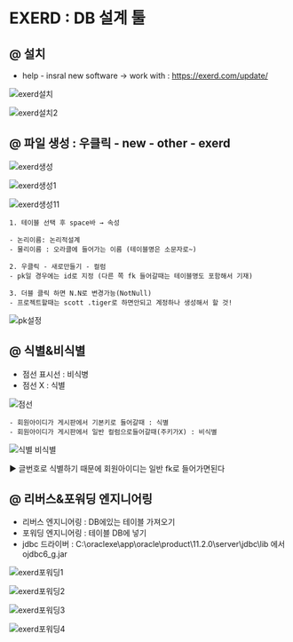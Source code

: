 # EXERD : DB 설계 툴
## @ 설치
- help - insral new software -> work with : https://exerd.com/update/ 

![exerd설치](https://user-images.githubusercontent.com/74290204/107177762-f60f7e00-6a15-11eb-8c8b-9db3a5ece153.PNG)

![exerd설치2](https://user-images.githubusercontent.com/74290204/107177763-f7d94180-6a15-11eb-8b9e-5b6c1891d3c7.PNG)


## @ 파일 생성 : 우클릭 - new - other - exerd

![exerd생성](https://user-images.githubusercontent.com/74290204/107323363-79e66a80-6ae9-11eb-9c67-0673b4492a27.PNG)

![exerd생성1](https://user-images.githubusercontent.com/74290204/107323366-7b179780-6ae9-11eb-930d-51299dda4cb0.PNG)

![exerd생성11](https://user-images.githubusercontent.com/74290204/107323367-7bb02e00-6ae9-11eb-9ae3-6e2ea32163dc.PNG)

```
1. 테이블 선택 후 space바 → 속성

- 논리이름: 논리적설계 
- 물리이름 : 오라클에 들어가는 이름 (테이블명은 소문자로~)

2. 우클릭 - 새로만들기 - 컬럼
- pk일 경우에는 id로 지정 (다른 쪽 fk 들어갈때는 테이블명도 포함해서 기재)

3. 더블 클릭 하면 N.N로 변경가능(NotNull)
- 프로젝트할때는 scott .tiger로 하면안되고 계정하나 생성해서 할 것!

```

![pk설정](https://user-images.githubusercontent.com/74290204/107323277-56bbbb00-6ae9-11eb-9084-46ad55ae7ec5.PNG)


## @ 식별&비식별 

- 점선 표시선 : 비식병
- 점선 X : 식별

![점선](https://user-images.githubusercontent.com/74290204/107323304-63401380-6ae9-11eb-8bad-64578bc5ecb9.PNG)

```
- 회원아이디가 게시판에서 기본키로 들어갈때 : 식별
- 회원아이디가 게시판에서 일반 컬럼으로들어갈때(주키가X) : 비식별
```

![식별 비식별](https://user-images.githubusercontent.com/74290204/107323325-6b984e80-6ae9-11eb-8054-f77472bf66d8.PNG)

▶ 글번호로 식별하기 때문에 회원아이디는 일반 fk로 들어가면된다 

## @ 리버스&포워딩 엔지니어링 

- 리버스 엔지니어링 : DB에있는 테이블 가져오기
- 포워딩 엔지니어링 : 테이블 DB에 넣기
- jdbc 드라이버 : C:\oraclexe\app\oracle\product\11.2.0\server\jdbc\lib 에서 ojdbc6_g.jar

![exerd포워딩1](https://user-images.githubusercontent.com/74290204/107323223-3a1f8300-6ae9-11eb-8137-f951d377e158.PNG)

![exerd포워딩2](https://user-images.githubusercontent.com/74290204/107323229-3be94680-6ae9-11eb-886a-e0c5d2347c67.PNG)

![exerd포워딩3](https://user-images.githubusercontent.com/74290204/107323230-3c81dd00-6ae9-11eb-8935-6f22608d8a8d.PNG)

![exerd포워딩4](https://user-images.githubusercontent.com/74290204/107323232-3c81dd00-6ae9-11eb-94b6-3eca1c88d176.PNG)
